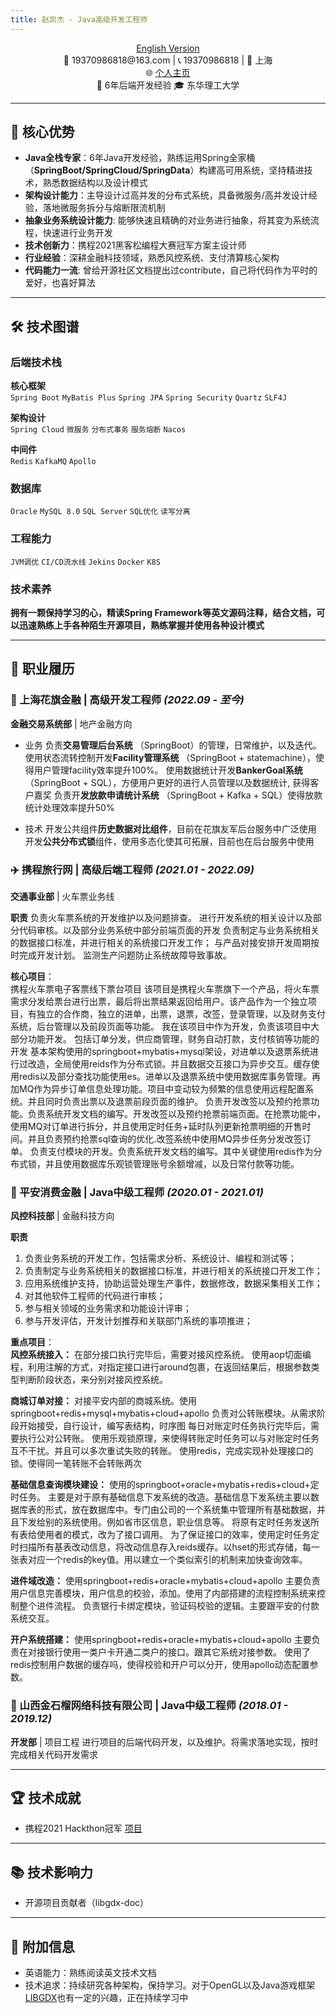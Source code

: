 ```yaml
---
title: 赵凯杰 - Java高级开发工程师
---
```


<div align="center">
<a href="/resume/index_en">English Version </a>
 </div>
<!-- [English Version](/resume/index_en) | [PDF版本下载](#) <br> -->



<div align="center">
📧 19370986818@163.com | 📞 19370986818 | 📍 上海  
<br>🌐 <a href="https://voidvvv.github.io/">个人主页</a> <br> 🏢 6年后端开发经验  
🎓 东华理工大学
</div>

---

## 🏅 核心优势
- **​Java全栈专家​​**：6年Java开发经验，熟练运用Spring全家桶（**SpringBoot/SpringCloud/SpringData**）构建高可用系统，坚持精进技术，熟悉数据结构以及设计模式
- **架构设计能力**：主导设计过高并发的分布式系统，具备微服务/高并发设计经验，落地微服务拆分与熔断限流机制
- **抽象业务系统设计能力**: 能够快速且精确的对业务进行抽象，将其变为系统流程，快速进行业务开发
- **技术创新力**：携程2021黑客松编程大赛冠军方案主设计师
- **行业经验**：深耕金融科技领域，熟悉风控系统、支付清算核心架构
- **代码能力一流**: 曾给开源社区文档提出过contribute，自己将代码作为平时的爱好，也喜好算法

---

## 🛠️ 技术图谱

### 后端技术栈

**核心框架**  
`Spring Boot` `MyBatis Plus` `Spring JPA` `Spring Security` `Quartz` `SLF4J`

**架构设计**  
`Spring Cloud` `微服务` `分布式事务` `服务熔断` `Nacos`

**中间件**  
`Redis` `KafkaMQ` `Apollo`

### 数据库
`Oracle` `MySQL 8.0` `SQL Server` `SQL优化` `读写分离`

### 工程能力
`JVM调优` `CI/CD流水线` `Jekins` `Docker` `K8S`

### 技术素养
**拥有一颗保持学习的心，精读Spring Framework等英文源码注释，结合文档，可以迅速熟练上手各种陌生开源项目，熟练掌握并使用各种设计模式**


---

## 💼 职业履历

### 🏦 上海花旗金融 | 高级开发工程师 *(2022.09 - 至今)*
**金融交易系统部** | 地产金融方向

- 业务
负责**交易管理后台系统** （SpringBoot）的管理，日常维护，以及迭代。
使用状态流转控制开发**Facility管理系统** （SpringBoot + statemachine），使得用户管理facility效率提升100%。
使用数据统计开发**BankerGoal系统** （SpringBoot + SQL），方便用户更好的进行人员管理以及数据统计, 获得客户嘉奖
负责开**发放款申请统计系统** （SpringBoot + Kafka + SQL）使得放款统计处理效率提升50%


- 技术
开发公共组件**历史数据对比组件**，目前在花旗友军后台服务中广泛使用
开发**公共分布式锁**组件，使用多态化使其可拓展，目前也在后台服务中使用

### ✈️ 携程旅行网 | 高级后端工程师 *(2021.01 - 2022.09)*
**交通事业部** | 火车票业务线

**职责**
负责火车票系统的开发维护以及问题排查。
进行开发系统的相关设计以及部分代码审核。以及部分业务系统中部分前端页面的开发
负责制定与业务系统相关的数据接口标准，并进行相关的系统接口开发工作；
与产品对接安排开发周期按时完成开发计划。
监测生产问题防止系统故障导致事故。


**核心项目**：  
携程火车票电子客票线下票台项目
该项目是携程火车票旗下一个产品，将火车票需求分发给票台进行出票，最后将出票结果返回给用户。该产品作为一个独立项目，有独立的合作商，独立的进单，出票，退票，改签，登录管理，以及财务支付系统，后台管理以及前段页面等功能。
我在该项目中作为开发，负责该项目中大部分功能开发。
包括订单分发，供应商管理，财务自动打款，支付核销等功能的开发
基本架构使用的springboot+mybatis+mysql架设，对进单以及退票系统进行过改造，全局使用reids作为分布式锁。并且数据交互接口为异步交互。缓存使用redis以及部分查找功能使用es。进单以及退票系统中使用数据库事务管理。再加MQ作为异步订单信息处理功能。项目中变动较为频繁的信息使用远程配置系统。并且同时负责出票以及退票前段页面的维护。
负责开发改签以及预约抢票功能。负责系统开发文档的编写。开发改签以及预约抢票前端页面。在抢票功能中，使用MQ对订单进行拆分，并且使用定时任务+延时队列更新抢票明细的开售时间。并且负责预约抢票sql查询的优化.改签系统中使用MQ异步任务分发改签订单。
负责支付模块的开发。负责系统开发文档的编写。其中关键使用redis作为分布式锁，并且使用数据库乐观锁管理账号余额增减，以及日常付款等功能。





### 🏦 平安消费金融 | Java中级工程师 *(2020.01 - 2021.01)*
**风控科技部** | 金融科技方向

**职责**
1. 负责业务系统的开发工作，包括需求分析、系统设计、编程和测试等；                                                   
2. 负责制定与业务系统相关的数据接口标准，并进行相关的系统接口开发工作；
3. 应用系统维护支持，协助运营处理生产事件，数据修改，数据采集相关工作； 
4. 对其他软件工程师的代码进行审核；
5. 参与相关领域的业务需求和功能设计评审；
6. 参与开发评估，开发计划推荐和关联部门系统的事项推进；


**重点项目**：  
**风控系统接入：**
在部分接口执行完毕后，需要对接风控系统。
使用aop切面编程，利用注解的方式，对指定接口进行around包裹，在返回结果后，根据参数类型判断阶段状态，来分别对接风控系统。

**商城订单对接：**
对接平安内部的商城系统。使用springboot+redis+mysql+mybatis+cloud+apollo
负责对公转账模块。从需求阶段开始接受，自行设计，编写表结构，时序图
每日对账定时任务执行完毕后，需要执行公对公转账。
使用乐观锁原理，来使得转账定时任务可以与对账定时任务互不干扰。并且可以多次重试失败的转账。
使用redis，完成实现补处理接口的锁。使得同一笔转账不会转账两次

**基础信息查询模块建设：**
使用的springboot+oracle+mybatis+redis+cloud+定时任务。
主要是对于原有基础信息下发系统的改造。基础信息下发系统主要以数据库表的形式，放在数据库中。专门由公司的一个系统集中管理所有基础数据，并且下发给别的系统使用。例如省市区信息，职业信息等。
将原有定时任务发送所有表给使用者的模式，改为了接口调用。
为了保证接口的效率，使用定时任务定时扫描所有基表改动信息，将改动信息存入reids缓存。以hset的形式存储，每一张表对应一个redis的key值。用以建立一个类似索引的机制来加快查询效率。

**进件域改造：**
使用springboot+redis+oracle+mybatis+cloud+apollo
主要负责用户信息完善模块，用户信息的校验，添加。使用了内部搭建的流程控制系统来控制整个进件流程。
负责银行卡绑定模块，验证码校验的逻辑。主要跟平安的付款系统交互。

**开户系统搭建：**
使用springboot+redis+oracle+mybatis+cloud+apollo
主要负责在对接银行使用一类户卡开通二类户的接口。跟其它系统对接参数。
使用了redis控制用户数据的缓存吗，使得校验和开户可以分开，使用apollo动态配置参数。

### 🍎 山西金石榴网络科技有限公司 | Java中级工程师 *(2018.01 - 2019.12)*
**开发部** | 项目工程
进行项目的后端代码开发，以及维护。将需求落地实现，按时完成相关代码开发需求


---

## 🏆 技术成就
- 携程2021 Hackthon冠军 [项目](https://github.com/capa-cloud/capa-bff)

---

## 📚 技术影响力
- 开源项目贡献者（libgdx-doc）

---

## 📌 附加信息
- 英语能力：熟练阅读英文技术文档
- 技术追求：持续研究各种架构，保持学习。对于OpenGL以及Java游戏框架[LIBGDX](https://libgdx.com/)也有一定的兴趣，正在持续学习中